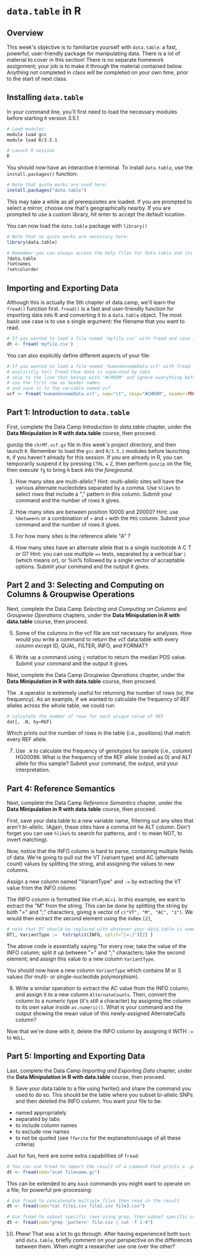 # `data.table` in R

## Overview

This week's objective is to familiarize yourself with `data.table`: a fast, powerful, user-friendly package for manipulating data. There is a lot of material to cover in this section! There is no separate homework assignment; your job is to make it through the material contained below. Anything not completed in class will be completed on your own time, prior to the start of next class.

## Installing `data.table`

In your command line, you'll first need to load the necessary modules before starting `R` version 3.5.1

```bash
# Load modules
module load gcc
module load R/3.5.1

# Launch R session
R
```

You should now have an interactive `R` terminal. To install `data.table`, use the `install.packages()` function:

```R
# Note that quote marks are used here:
install.packages("data.table")
```


This may take a while as all prerequisites are loaded. If you are prompted to select a mirror, choose one that's geographically nearby. If you are prompted to use a custom library, hit enter to accept the default location.

You can now load the `data.table` package with `library()`

```R
# Note that no quote marks are necessary here:
library(data.table)

# Remember you can always access the help files for data.table and its functions with ?
?data.table
?setnames
?setcolorder
```

## Importing and Exporting Data

Although this is actually the 5th chapter of data.camp, we'll learn the `fread()` function first. `fread()` is a fast and user-friendly function for importing data into R and converting it to a `data.table` object. The most basic use case is to use a single argument: the filename that you want to read.

```R
# If you wanted to load a file named 'myfile.csv' with fread and save it to the variable named dt
dt <- fread('myfile.csv')
```

You can also explicitly define different aspects of your file:

```R
# If you wanted to load a file named 'humanGenomeData.vcf' with fread
# explicitly tell fread that data is separated by tabs
# skip to the line that beings with "#CHROM" and ignore everything before it
# use the first row as header names
# and save it to the variable named vcf
vcf <- fread('humanGenomeData.vcf', sep="\t", skip="#CHROM", header=TRUE, na.strings=".")
```

## Part 1: Introduction to `data.table`

First, complete the Data Camp *Introduction to data.table* chapter, under the **Data Minipulation in R with data.table** course, then proceed.

gunzip the `chrMT.vcf.gz` file in this week's project directory, and then launch `R`. Remember to load the `gcc` and `R/3.5.1` modules before launching `R`, if you haven't already for this session. If you are already in R, you can temporarily suspend it by pressing `CTRL` + `Z`, then perform `gunzip` on the file, then execute `fg` to bring `R` back into the *foreground*.

1. How many sites are multi-allelic? Hint: multi-allelic sites will have the various alternate nucleotides separated by a comma. Use `%like%` to select rows that include a "," pattern in this column. Submit your command and the number of rows it gives.

2. How many sites are between position 10000 and 20000? Hint: use `%between%` or a combination of `>` and `<` with the `POS` column. Submit your command and the number of rows it gives.

3. For how many sites is the reference allele "A" ?

4. How many sites have an alternate allele that is a single nucleotide A C T or G? Hint: you can use multiple `==` tests, separated by a vertical bar `|` (which means *or*), or %in% followed by a single vector of acceptable options. Submit your command and the output it gives.

## Part 2 and 3: Selecting and Computing on Columns & Groupwise Operations

Next, complete the Data Camp *Selecting and Computing on Columns* and *Groupwise Operations* chapters, under the **Data Minipulation in R with data.table** course, then proceed.

5. Some of the columns in the vcf file are not necessary for analyses. How would you write a command to return the vcf data.table with every column *except* ID, QUAL, FILTER, INFO, and FORMAT?

6. Write up a command using `j` notation to return the median POS value. Submit your command and the output it gives.

Next, complete the Data Camp *Groupwise Operations* chapter, under the **Data Minipulation in R with data.table** course, then proceed.

The `.N` operator is extremely useful for returning the number of rows (or, the frequency). As an example, if we wanted to calculate the frequency of REF alleles across the whole table, we could run:

```R
# calculate the number of rows for each unique value of REF
dat[, .N, by=REF]
```

Which prints out the number of rows in the table (i.e., positions) that match every REF allele.

7. Use `.N` to calculate the frequency of genotypes for sample (i.e., column) HG00096. What is the frequency of the REF allele (coded as 0) and ALT allele for this sample? Submit your command, the output, and your interpretation.

## Part 4: Reference Semantics

Next, complete the Data Camp *Reference Semantics* chapter, under the **Data Minipulation in R with data.table** course, then proceed.

First, save your data.table to a new variable name,  filtering out any sites that aren't bi-allelic. (Again, these sites have a comma int he ALT column. Don't forget you can use `%like%` to search for patterns, and `!` to mean NOT, to invert matching).

Now, notice that the INFO column is hard to parse, containing multiple fields of data. We're going to pull out the VT (variant type) and AC (alternate count) values by splitting the string, and assigning the values to new columns.

Assign a new column named "VariantType" and `:=` by extracting the VT value from the INFO column.

The INFO column is formatted like `VT=M;AC=1`. In this example, we want to extract the "M" from the string. This can be done by splitting the string by both "=" and ";" characters, giving a vector of `c("VT", "M", "AC", "1")`. We would then extract the second element using the index `[2]`,

```R
# note that DT should be replaced with whatever your data.table is named (the new one you saved, after filtering multi-allelic sites)
DT[, VariantType :=  tstrsplit(INFO, split="[=;]")[2] ]
```

The above code is essentially saying "for every row; take the value of the INFO column; split it up between "=" and ";" characters; take the second element; and assign this value to a new column `VariantType`.

You should now have a new column `VariantType` which contains M or S values (for multi- or single-nucleotide polymorphism).

8. Write a similar operation to extract the AC value from the INFO column, and assign it to a new column `AlternateCounts`. Then, convert the column to a numeric type (it's still a character) by assigning the column to its own value inside `as.numeric()`. What is your command and the output showing the mean value of this newly-assigned AlternateCalls column?


Now that we're done with it, delete the INFO column by assigning it WITH `:=` to `NULL`.

## Part 5: Importing and Exporting Data

Last, complete the Data Camp *Importing and Exporting Data* chapter, under the **Data Minipulation in R with data.table** course, then proceed.



9. Save your data.table to a file using fwrite() and share the command you used to do so. This should be the table where you subset bi-allelic SNPs and then deleted the INFO column. You want your file to be:
  * named appropriately
  * separated by tabs
  * to include column names
  * to exclude row names
  * to not be quoted (see `?fwrite` for the explanation/usage of all these criteria)


Just for fun, here are some extra capabilities of `fread`:

```R
# You can use fread to import the result of a command that prints a .gz file's contents, so you don't actually need to decompress the file to the disk
dt <- fread(cmd="zcat filename.gz")
```

This can be extended to any `bash` commands you might want to operate on a file, for powerful pre-processing:

```R
# Use fread to concatenate multiple files then read in the result
dt <- fread(cmd="cat file1.csv file2.csv file3.csv")
```

```R
# Use fread to subset specific rows using grep, then subset specific columns using cut
dt <- fread(cmd="grep 'pattern' file.csv | cut -f 1-4")
```


10. Phew! That was a lot to go through. After having experienced both `bash` and `data.table`, briefly comment on your perspective on the differences between them. When might a researcher use one over the other?
